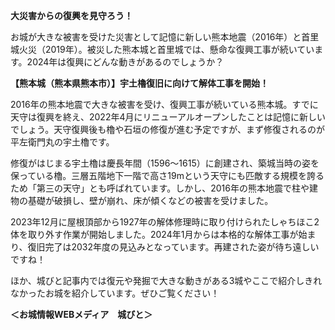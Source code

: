**大災害からの復興を見守ろう！**

お城が大きな被害を受けた災害として記憶に新しい熊本地震（2016年）と首里城火災（2019年）。被災した熊本城と首里城では、懸命な復興工事が続いています。2024年は復興にどんな動きがあるのでしょうか？

**【熊本城（熊本県熊本市）】宇土櫓復旧に向けて解体工事を開始！**

2016年の熊本地震で大きな被害を受け、復興工事が続いている熊本城。すでに天守は復興を終え、2022年4月にリニューアルオープンしたことは記憶に新しいでしょう。天守復興後も櫓や石垣の修復が進む予定ですが、まず修復されるのが平左衛門丸の宇土櫓です。

修復がはじまる宇土櫓は慶長年間（1596〜1615）に創建され、築城当時の姿を保っている櫓。三層五階地下一階で高さ19mという天守にも匹敵する規模を誇るため「第三の天守」とも呼ばれています。しかし、2016年の熊本地震で柱や建物の基礎が破損し、壁が崩れ、床が傾くなどの被害を受けました。

2023年12月に屋根頂部から1927年の解体修理時に取り付けられたしゃちほこ2体を取り外す作業が開始しました。2024年1月からは本格的な解体工事が始まり、復旧完了は2032年度の見込みとなっています。再建された姿が待ち遠しいですね！

ほか、城びと記事内では復元や発掘で大きな動きがある3城やここで紹介しきれなかったお城を紹介しています。ぜひご覧ください！

**＜お城情報WEBメディア　城びと＞**